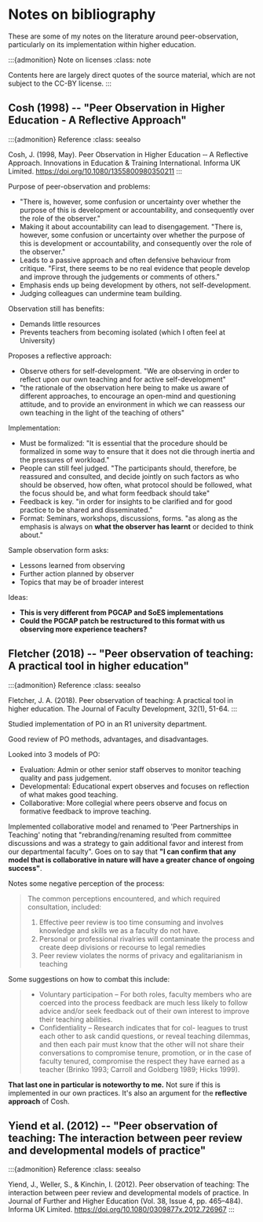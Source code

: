 # Notes on bibliography

These are some of my notes on the literature around peer-observation,
particularly on its implementation within higher education.

:::{admonition} Note on licenses
:class: note

Contents here are largely direct quotes of the source material, which are not
subject to the CC-BY license.
:::


## Cosh (1998) -- "Peer Observation in Higher Education ‐ A Reflective Approach"

:::{admonition} Reference
:class: seealso

Cosh, J. (1998, May). Peer Observation in Higher Education ‐‐ A Reflective Approach. Innovations in Education &amp; Training International. Informa UK Limited. https://doi.org/10.1080/1355800980350211
:::

Purpose of peer-observation and problems:

* "There is, however, some confusion or uncertainty over whether the purpose of this is development or accountability, and consequently over the role of the observer."
* Making it about accountability can lead to disengagement. "There is, however, some confusion or uncertainty over whether the purpose of this is development or accountability, and consequently over the role of the observer."
* Leads to a passive approach and often defensive behaviour from critique. "First, there seems to be no real evidence that people develop and improve through the judgements or comments of others."
* Emphasis ends up being development by others, not self-development.
* Judging colleagues can undermine team building.

Observation still has benefits:

* Demands little resources
* Prevents teachers from becoming isolated (which I often feel at University)

Proposes a reflective approach:

* Observe others for self-development. "We are observing in order to reflect upon our own teaching and for active self-development"
* "the rationale of the observation here being to make us aware of different approaches, to encourage an open-mind and questioning attitude, and to provide an environment in which we can reassess our own teaching in the light of the teaching of others"

Implementation:

* Must be formalized: "It is essential that the procedure should be formalized
  in some way to ensure that it does not die through inertia and the pressures
  of workload."
* People can still feel judged. "The participants should, therefore, be
  reassured and consulted, and decide jointly on such factors as who should be
  observed, how often, what protocol should be followed, what the focus should
  be, and what form feedback should take"
* Feedback is key. "in order for insights to be clarified and for good practice
  to be shared and disseminated."
* Format: Seminars, workshops, discussions, forms. "as along as the emphasis is
  always on **what the observer has learnt** or decided to think about."

Sample observation form asks:

* Lessons learned from observing
* Further action planned by observer
* Topics that may be of broader interest

Ideas:

* **This is very different from PGCAP and SoES implementations**
* **Could the PGCAP patch be restructured to this format with us observing more experience teachers?**


## Fletcher (2018) -- "Peer observation of teaching: A practical tool in higher education"

:::{admonition} Reference
:class: seealso

Fletcher, J. A. (2018). Peer observation of teaching: A practical tool in
higher education. The Journal of Faculty Development, 32(1), 51-64.
:::

Studied implementation of PO in an R1 university department.

Good review of PO methods, advantages, and disadvantages.

Looked into 3 models of PO:

* Evaluation: Admin or other senior staff observes to monitor teaching quality and pass judgement.
* Developmental: Educational expert observes and focuses on reflection of what makes good teaching.
* Collaborative: More collegial where peers observe and focus on formative feedback to improve teaching.

Implemented collaborative model and renamed to 'Peer Partnerships in Teaching'
noting that "rebranding/renaming resulted from committee discussions and was a
strategy to gain additional favor and interest from our departmental faculty".
Goes on to say that **"I can confirm that any model that is collaborative in
nature will have a greater chance of ongoing success"**.

Notes some negative perception of the process:

> The common perceptions encountered, and which required consultation,
> included:
> 1. Effective peer review is too time consuming and involves knowledge and
>    skills we as a faculty do not have.
> 2. Personal or professional rivalries will contaminate the process and create
>    deep divisions or recourse to legal remedies
> 3. Peer review violates the norms of privacy and egalitarianism in teaching

Some suggestions on how to combat this include:

> * Voluntary participation – For both roles, faculty members who are coerced
>   into the process feedback are much less likely to follow advice and/or seek
>   feedback out of their own interest to improve their teaching abilities.
> * Confidentiality – Research indicates that for col- leagues to trust each
>   other to ask candid questions, or reveal teaching dilemmas, and then each
>   pair must know that the other will not share their conversations to
>   compromise tenure, promotion, or in the case of faculty tenured, compromise
>   the respect they have earned as a teacher (Brinko 1993; Carroll and
>   Goldberg 1989; Hicks 1999).

**That last one in particular is noteworthy to me.** Not sure if this is
implemented in our own practices. It's also an argument for the **reflective
approach** of Cosh.

## Yiend et al. (2012) -- "Peer observation of teaching: The interaction between peer review and developmental models of practice"

:::{admonition} Reference
:class: seealso

Yiend, J., Weller, S., & Kinchin, I. (2012). Peer observation of teaching:
The interaction between peer review and developmental models of practice. In
Journal of Further and Higher Education (Vol. 38, Issue 4, pp. 465–484).
Informa UK Limited. https://doi.org/10.1080/0309877x.2012.726967
:::

